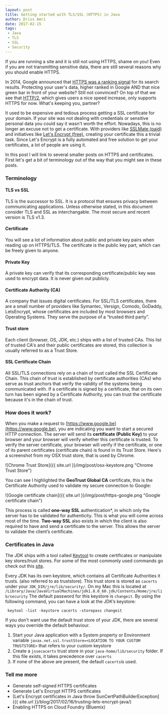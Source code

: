 ```yaml
---
layout: post
title: Getting started with TLS/SSL (HTTPS) in Java
author: Driss Amri
date: 2017-02-15
tags:
 - Java
 - TLS
 - SSL
 - Security
---
```


If you are running a site and it is still not using HTTPS, shame on you! Even if you are not transmitting sensitive data, there are still several reasons why you should enable HTTPS.

In 2014, Google announced that [HTTPS was a ranking signal](https://webmasters.googleblog.com/2014/08/https-as-ranking-signal.html) for its search results. Protecting your user's data, higher ranked in Google AND that nice green bar in front of your website? Still not convinced? On top of that we see that [HTTP/2](https://en.wikipedia.org/wiki/HTTP/2), which gives users a nice speed increase, only supports HTTPS for now. What's keeping you, partner? 

It used to be expensive and tedious process getting a SSL certificate for your domain. If your site was not dealing with credentials or sensitive personal data you could say it wasn't worth the effort. Nowadays, this is no longer an excuse not to get a certificate. With providers like [SSLMate (paid)](https://www.sslmate) and initiatives like [Let's Encrypt (free)](https://letsencrypt.org/), creating your certificate this a trivial task. Since Let's Encrypt is a fully automated and free solution to get your certificates, a lot of people are using it.

In this post I will link to several smaller posts on HTTPS and certificates. First let's get a bit of terminology out of the way that you might see in these posts.

### Terminology
#### TLS vs SSL
TLS is the successor to SSL. It is a protocol that ensures privacy between communicating applications. Unless otherwise stated, in this document consider TLS and SSL as interchangable. The most secure and recent version is TLS v1.3.

#### Certificate
You will see a lot of information about public and private key pairs when reading up on HTTPS/TLS. The certificate is the public key part, which can be freely given to anyone.

#### Private Key
A private key can verify that its corresponding certificate/public key was used to encrypt data. It is never given out publicly.

#### Certificate Authority (CA)
A company that issues digital certificates. For SSL/TLS certificates, there are a small number of providers like Symantec, Versign, Comodo, GoDaddy, LetsEncrypt, whose certificates are included by most browsers and Operating Systems. They serve the purpose of a “trusted third party”.

#### Trust store
Each client (browser, OS, JDK, etc.) ships with a list of trusted CAs. This list of trusted CA's and their public certificates are stored, this collection is usually referred to as a Trust Store.

#### SSL Certificate Chain
All SSL/TLS connections rely on a chain of trust called the SSL Certificate Chain. 
This chain of trust is established by certificate authorities (CAs) who serve as trust anchors that verify the validity of the systems being communicated with. If a certificate is signed by a certificate, that on its own turn has been signed by a Certificate Authority, you can trust the certificate because it's in the chain of trust.

### How does it work?

When you make a request to [https://www.google.be](https://www.google.be), you are indicating you want to start a secured HTTP connection. The server will send its **certificate (Public Key)** to your browser and your browser will verify whether this certificate is trusted. To verify the server certificate, your browser will verify  if the certificate, or one of its parent certificates (certificate chain) is found in its Trust Store. Here's a screenshot from my OSX trust store, that is used by Chrome.

![Chrome Trust Store]({{ site.url }}/img/post/osx-keystore.png "Chrome Trust Store")

You can see I highlighted the **GeoTrust Global CA** certificate, this is the Certificate Authority used to validate my secure connection to Google: 

![Google certificate chain]({{ site.url }}/img/post/https-google.png "Google certificate chain")

This process is called **one-way SSL** authentication*, in which only the server has to be validated for authenticity. This is what you will come across most of the time.
**Two-way SSL** also exists in which the client is also required to have and send a certificate to the server.  This allows the server to validate the client’s certificate.

### Certificates in Java

The JDK ships with a tool called [Keytool](http://docs.oracle.com/javase/6/docs/technotes/tools/solaris/keytool.html) to create certificates or manipulate key stores/trust stores. For some of the most commonly used commands go check out this [site](https://www.sslshopper.com/article-most-common-java-keytool-keystore-commands.html). 

Every JDK has its own keystore, which contains all Certificate Authorities it trusts. (also referred to as truststore). This trust store is stored as `cacerts` under your `JDK_DIR/jre/lib/security/`. On my Mac this is located at `/Library/Java/JavaVirtualMachines/jdk1.8.0_60.jdk/Contents/Home/jre/lib/security`
 The default password for this keystore is `changeit`. By using the following command, you can have a look at the JDK’s keystore:

```shell
 keytool -list -keystore cacerts -storepass changeit
```

If you don't want use the default trust store of your JDK, there are several ways you override the default behaviour. 

1. Start your Java application with a System property or Environment variable `javax.net.ssl.trustStore=<LOCATION TO YOUR CUSTOM TRUSTSTORE>` that refers to your custom keystore
2. Create a `jssecacerts` trust store in your `java-home/lib/security` folder. If this file exists, it takes precedence over `cacerts`
3. If none of the above are present, the default `cacerts`is used.

### Tell me more
 
* Generate self-signed HTTPS certificates
* Generate Let's Encrypt HTTPS certificates
* [Let's Encrypt certificates in Java throw SunCertPathBuilderException]({{ site.url }}/blog/2017/02/16/trusting-lets-encrypt-java/)
* Enabling HTTPS on Cloud Foundry (Bluemix)
